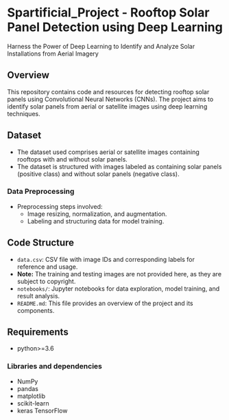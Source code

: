 # Spartificial_Project - Rooftop Solar Panel Detection using Deep Learning

Harness the Power of Deep Learning to Identify and Analyze Solar Installations from Aerial Imagery

## Overview

This repository contains code and resources for detecting rooftop solar panels using Convolutional Neural Networks (CNNs). The project aims to identify solar panels from aerial or satellite images using deep learning techniques.

## Dataset

- The dataset used comprises aerial or satellite images containing rooftops with and without solar panels.
- The dataset is structured with images labeled as containing solar panels (positive class) and without solar panels (negative class).

### Data Preprocessing

- Preprocessing steps involved:
  - Image resizing, normalization, and augmentation.
  - Labeling and structuring data for model training.

## Code Structure

- `data.csv`: CSV file with image IDs and corresponding labels for reference and usage.
- **Note:** The training and testing images are not provided here, as they are subject to copyright. 
- `notebooks/`: Jupyter notebooks for data exploration, model training, and result analysis.
- `README.md`: This file provides an overview of the project and its components.

## Requirements

- python>=3.6
 
### Libraries and dependencies
- NumPy
- pandas
- matplotlib
- scikit-learn
- keras TensorFlow
